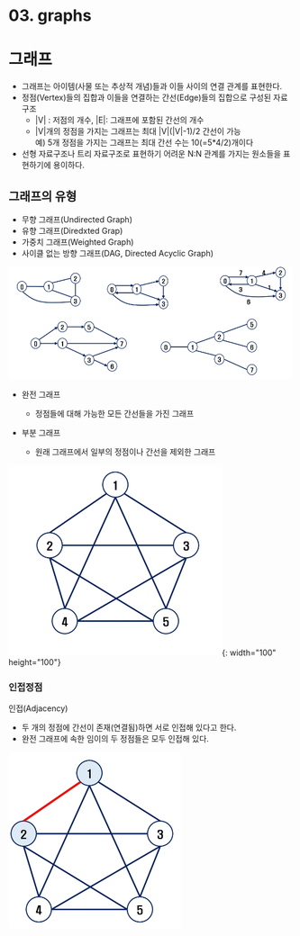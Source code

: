 # 03. graphs
# 그래프
- 그래프는 아이템(사물 또는 추상적 개념)들과 이들 사이의 연결 관계를 표현한다.
- 정점(Vertex)들의 집합과 이들을 연결하는 간선(Edge)들의 집합으로 구성된 자료구조
    - |V| : 저점의 개수, |E|: 그래프에 포함된 간선의 개수
    - |V|개의 정점을 가지는 그래프는 최대 |V|(|V|-1)/2 간선이 가능  
    예) 5개 정점을 가지는 그래프는 최대 간선 수는 10(=5*4/2)개이다
- 선형 자료구조나 트리 자료구조로 표현하기 어려운 N:N 관계를 가지는 원소들을 표현하기에 용이하다.

## 그래프의 유형
- 무향 그래프(Undirected Graph)
- 유향 그래프(Diredxted Grap)
- 가중치 그래프(Weighted Graph)
- 사이클 없는 방향 그래프(DAG, Directed Acyclic Graph)

![img.png](img.png)

- 완전 그래프
    - 정점들에 대해 가능한 모든 간선들을 가진 그래프
      
- 부분 그래프
    - 원래 그래프에서 일부의 정점이나 간선을 제외한 그래프
    
![img_1.png](img_1.png){: width="100" height="100"}

### 인접정점
인접(Adjacency)
- 두 개의 정점에 간선이 존재(연결됨)하면 서로 인접해 있다고 한다.
- 완전 그래프에 속한 임이의 두 정점들은 모두 인접해 있다.

![img_2.png](img_2.png)